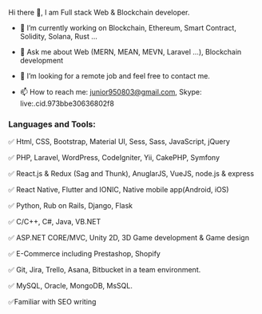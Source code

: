 Hi there 👋, I am Full stack Web & Blockchain developer.

- 🔭 I’m currently working on Blockchain, Ethereum, Smart Contract, Solidity, Solana, Rust ...

- 💬 Ask me about Web (MERN, MEAN, MEVN, Laravel ...), Blockchain development

- 👯 I’m looking for a remote job and feel free to contact me.

- 📫 How to reach me: junior950803@gmail.com, Skype: live:.cid.973bbe30636802f8

### Languages and Tools:

✅ Html, CSS, Bootstrap, Material UI, Sess, Sass, JavaScript, jQuery

✅ PHP, Laravel, WordPress, CodeIgniter, Yii, CakePHP, Symfony

✅ React.js & Redux (Sag and Thunk), AnuglarJS, VueJS, node.js & express

✅ React Native, Flutter and IONIC, Native mobile app(Android, iOS)

✅ Python, Rub on Rails, Django, Flask

✅ C/C++, C#, Java, VB.NET

✅ ASP.NET CORE/MVC, Unity 2D, 3D Game development & Game design

✅ E-Commerce including Prestashop, Shopify

✅ Git, Jira, Trello, Asana, Bitbucket in a team environment.

✅ MySQL, Oracle, MongoDB, MsSQL.

✅Familiar with SEO writing




<!---
junior0803/junior0803 is a ✨ special ✨ repository because its `README.md` (this file) appears on your GitHub profile.
You can click the Preview link to take a look at your changes.
--->
